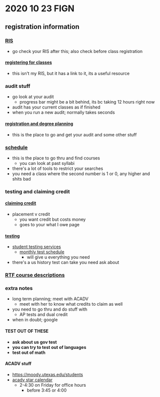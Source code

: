 # 2020 10 23 FIGN 
<!-- go thru earlier things and take notes: im at 14 min rn-->
## registration information

### [RIS](https://utdirect.utexas.edu/registrar/ris.WBX)
- go check your RIS after this; also check before class registration
#### [registering for classes](https://onestop.utexas.edu/registration-and-degree-planning/registering-for-classes/)
- this isn't my RIS, but it has a link to it, its a useful resource

### audit stuff
- go look at your audit
  - progress bar might be a bit behind, its bc taking 12 hours right now
- audit has your current classes as if finished
- when you run a new audit; normally takes seconds
####  [registration and degree planning](https://onestop.utexas.edu/registration-and-degree-planning/degree-planning/)
- this is the place to go and get your audit and some other stuff

### [schedule](https://registrar.utexas.edu/schedules)
- this is the place to go thru and find courses
  - you can look at past syllabi
- there's a lot of tools to restrict your searches
- you need a class where the second number is 1 or 0, any higher and shits bad

### testing and claiming credit
#### [claiming credit](https://utdirect.utexas.edu/ctl/cbe/petition/index.WBX)
- placement v credit
  - you want credit but costs money 
  - goes to your what I owe page
#### [testing](https://testingservices.utexas.edu/)
- [student testing services](https://testingservices.utexas.edu/)
  - [monthly test schedule](https://utdirect.utexas.edu/apps/ctl/regi/)
    - will give u everything you need
- there's a us history test can take you need ask about

### [RTF course descriptions](https://rtf.utexas.edu/undergraduate/courses)

### extra notes
- long term planning; meet with ACADV 
  - meet with her to know what credits to claim as well
- you need to go thru and do stuff with 
  - AP tests and dual credit 
- when in doubt; google
#### **TEST OUT OF THESE**
- **ask about us gov test**
- **you can try to test out of languages**
- **test out of math**
#### ACADV stuff
- https://moody.utexas.edu/students
- [acadv star calendar](https://usher.moody.utexas.edu/usher/Star/Schedule.aspx)
  - 2-4:30 on Friday for office hours
    - before 3:45 or 4:00
